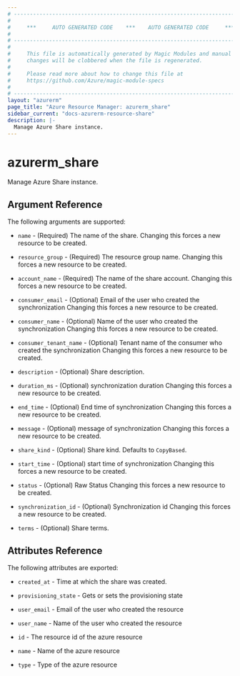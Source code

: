```yaml
---
# ----------------------------------------------------------------------------
#
#     ***     AUTO GENERATED CODE    ***    AUTO GENERATED CODE     ***
#
# ----------------------------------------------------------------------------
#
#     This file is automatically generated by Magic Modules and manual
#     changes will be clobbered when the file is regenerated.
#
#     Please read more about how to change this file at
#     https://github.com/Azure/magic-module-specs
#
# ----------------------------------------------------------------------------
layout: "azurerm"
page_title: "Azure Resource Manager: azurerm_share"
sidebar_current: "docs-azurerm-resource-share"
description: |-
  Manage Azure Share instance.
---
```


# azurerm_share

Manage Azure Share instance.


## Argument Reference

The following arguments are supported:

* `name` - (Required) The name of the share. Changing this forces a new resource to be created.

* `resource_group` - (Required) The resource group name. Changing this forces a new resource to be created.

* `account_name` - (Required) The name of the share account. Changing this forces a new resource to be created.

* `consumer_email` - (Optional) Email of the user who created the synchronization Changing this forces a new resource to be created.

* `consumer_name` - (Optional) Name of the user who created the synchronization Changing this forces a new resource to be created.

* `consumer_tenant_name` - (Optional) Tenant name of the consumer who created the synchronization Changing this forces a new resource to be created.

* `description` - (Optional) Share description.

* `duration_ms` - (Optional) synchronization duration Changing this forces a new resource to be created.

* `end_time` - (Optional) End time of synchronization Changing this forces a new resource to be created.

* `message` - (Optional) message of synchronization Changing this forces a new resource to be created.

* `share_kind` - (Optional) Share kind. Defaults to `CopyBased`.

* `start_time` - (Optional) start time of synchronization Changing this forces a new resource to be created.

* `status` - (Optional) Raw Status Changing this forces a new resource to be created.

* `synchronization_id` - (Optional) Synchronization id Changing this forces a new resource to be created.

* `terms` - (Optional) Share terms.

## Attributes Reference

The following attributes are exported:

* `created_at` - Time at which the share was created.

* `provisioning_state` - Gets or sets the provisioning state

* `user_email` - Email of the user who created the resource

* `user_name` - Name of the user who created the resource

* `id` - The resource id of the azure resource

* `name` - Name of the azure resource

* `type` - Type of the azure resource
